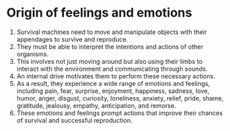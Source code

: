 # Origin of feelings and emotions

1. Survival machines need to move and manipulate objects with their appendages to survive and reproduce.
2. They must be able to interpret the intentions and actions of other organisms.
3. This involves not just moving around but also using their limbs to interact with the environment and communicating through sounds.
4. An internal drive motivates them to perform these necessary actions.
5. As a result, they experience a wide range of emotions and feelings, including pain, fear, surprise, enjoyment, happiness, sadness, love, humor, anger, disgust, curiosity, loneliness, anxiety, relief, pride, shame, gratitude, jealousy, empathy, anticipation, and remorse.
6. These emotions and feelings prompt actions that improve their chances of survival and successful reproduction.
